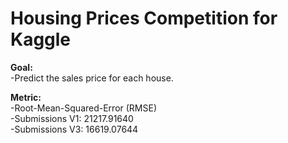 # Housing Prices Competition for Kaggle

**Goal:** \
-Predict the sales price for each house.

**Metric:** \
-Root-Mean-Squared-Error (RMSE) \
-Submissions V1: 21217.91640 \
-Submissions V3: 16619.07644 
